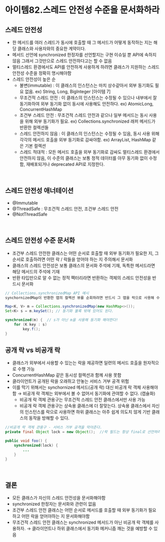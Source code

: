# 아이템82.스레드 안전성 수준을 문서화하라

## **스레드 안전성**

- 한 메서드를 여러 스레드가 동시에 호출할 때 그 메서드가 어떻게 동작하는 지는 해당 클래스와 사용자와의 중요한 계약이다.
- 메서드 선언에 synchronized 한정자를 선언할지는 구현 이슈일 뿐 API에 속하지 않음 그래서 그것만으로 스레드 안전하다고는 할 수 없음
- 멀티스레드 환경에서도 API를 안전하게 사용하게 하려면 클래스가 지원하는 스레드 안전성 수준을 정확히 명시해야함
- 스레드 안전성이 높은 순
    - 불변(immutable) : 이 클래스의 인스턴스는 마치 상수같아서 외부 동기화도 필요 없음. ex) String, Long, BigInteger [아이템 7]
    - 무조건적 스레드 안전 : 이 클래스의 인스턴스는 수정될 수 있으나 내부에서 잘 동기화하여 외부 동기화 없이 동시에 사용해도 안전하다. ex) AtomicLong, ConcurrentHashMap
    - 조건부 스레드 안전 : 무조건적 스레드 안전과 같으나 일부 메서드는 동시 사용을 위해 외부 동기화가 필요. ex) Collections.synchronized 래퍼 메서드가 반환한 컬렉션들
    - 스레드 안전하지 않음 : 이 클래스의 인스턴스는 수정될 수 있음, 동시 사용 위해 각각의 메서드 호출을 외부 동기화로 감싸야함. ex) ArrayList, HashMap 같은 기본 컬렉션
    - 스레드 적대적 : 모든 메서드 호출을 외부 동기화로 감싸도 멀티스레드 환경에서 안전하지 않음, 이 수준의 클래스는 보통 정적 데이터를 아무 동기화 없이 수정함, 재배포되거나 deprecated API로 지정한다.
    

<br>

## **스레드 안전성 애너테이션**

- @Immutable
- @ThreadSafe : 무조건적 스레드 안전, 조건부 스레드 안전
- @NotThreadSafe

<br>

## **스레드 안전성 수준 문서화**

- 조건부 스레드 안전한 클래스는 어떤 순서로 호출할 때 외부 동기화가 필요한 지, 그 순서로 호출하려면 어떤 락 / 락들을 얻어야 하는 지 주의해서 문서화
- 클래스의 스레드 안전성은 보통 클래스의 문서화 주석에 기재, 독특한 메서드라면 해당 메서드의 주석에 기재
- 반환 타입만으로 알 수 없는 정적 팩터리라면 반환하는 객체의 스레드 안전성을 반드시 문서화

```java
// Collections.synchronizedMap API 예시
synchornizedMap이 반환한 맵의 컬렉션 뷰를 순회하려면 반드시 그 맵을 락으로 사용해 수동으로 동기화하라.

Map<K, V> m = Collections.synchronizedMap(new HashMap<>());
Set<K> s = m.keySet(); // 동기화 불록 밖에 있어도 된다.

synchronized(m) {  // s가 아닌 m을 사용해 동기화 해야한다!
	for (K key : s)
		key.f();
}
```

## 공개 락 vs 비공개 락

- 클래스가 외부에서 사용할 수 있는는 락을 제공하면 일련의 메서드 호출을 원자적으로 수행 가능
- ConcurrentHashMap 같은 동시성 컬렉션과 함께 사용 못함
- 클라이언트가 공개된 락을 오래쥐고 안놓는 서비스 거부 공격 위험
- 이를 막기 위해서는 synchornized 메서드(공개 락) 대신 비공개 락 객체 사용해야함 → 비공개 락 객체는 외부에서 볼 수 없어서 동기화에 관여할 수 없다. (캡슐화)
    - 비공개 락 객체 관용구는 무조건적 스레드 안전 클래스에서만 사용 가능
    - 비공개 락 객체 관용구는 상속용 클래스에 더 잘맞는다. 상속용 클래스에서 자신의 인스턴스를 락으로 사용하면 하위 클래스는 아주 쉽게 의도치 않게 기반 클래스의 동작을 방해할 수 있다.

```java
//비공개 락 객체 관용구 - 서비스 거부 공격을 막아준다. 
private final Object lock = new Object();  //락 필드는 항상 final로 선언하라.

public void foo() {
	synchronized(lock) {
		...
	}
}
```

<br>

## **결론**

- 모든 클래스가 자신의 스레드 안전성을 문서화해야함
- synchronized 한정자는 문서화와 관련이 없음
- 조건부 스레드 안전 클래스는 어떤 순서로 메서드를 호출할 때 외부 동기화가 필요하고 어떤 락을 얻어야하는 지 문서화해야함
- 무조건적 스레드 안전 클래스는 synchronized 메서드가 아닌 비공개 락 객체를 사용하자. → 클라이언트나 하위 클래스에서 동기화 메커니즘 깨는 것을 예방할 수 있음